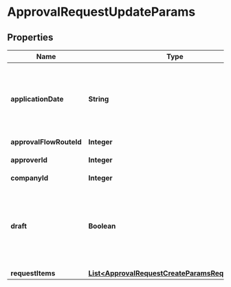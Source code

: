 

# ApprovalRequestUpdateParams


## Properties

Name | Type | Description | Notes
------------ | ------------- | ------------- | -------------
**applicationDate** | **String** | 申請日 (yyyy-mm-dd)&lt;br&gt; 指定しない場合は当日の日付が登録されます。  |  [optional]
**approvalFlowRouteId** | **Integer** | 申請経路ID | 
**approverId** | **Integer** | 承認者のユーザーID |  [optional]
**companyId** | **Integer** | 事業所ID | 
**draft** | **Boolean** | falseの時、in_progress:申請中で更新する。それ以外の時はdraft:下書きで更新する | 
**requestItems** | [**List&lt;ApprovalRequestCreateParamsRequestItems&gt;**](ApprovalRequestCreateParamsRequestItems.md) |  | 



